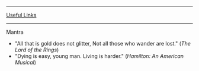 <h1 id="miscs"></h1>

 ---
[Useful Links](./useful-links.html)

 ---
 Mantra
 - "All that is gold does not glitter, Not all those who wander are lost." (_The Lord of the Rings_)
 - "Dying is easy, young man. Living is harder." (_Hamilton: An American Musical_)